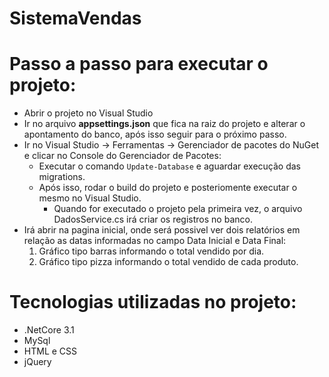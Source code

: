 # SistemaVendas

# Passo a passo para executar o projeto:

- Abrir o projeto no Visual Studio
- Ir no arquivo **appsettings.json** que fica na raiz do projeto e alterar o apontamento do banco, após isso seguir para o próximo passo.
- Ir no Visual Studio -> Ferramentas -> Gerenciador de pacotes do NuGet e clicar no Console do Gerenciador de Pacotes:
  - Executar o comando `Update-Database` e aguardar execução das migrations.
  - Após isso, rodar o build do projeto e posteriomente executar o mesmo no Visual Studio.
    - Quando for executado o projeto pela primeira vez, o arquivo DadosService.cs irá criar os registros no banco.
- Irá abrir na pagina inicial, onde será possivel ver dois relatórios em relação as datas informadas no campo Data Inicial e Data Final:
  1. Gráfico tipo barras informando o total vendido por dia.
  2. Gráfico tipo pizza informando o total vendido de cada produto.
    
 # Tecnologias utilizadas no projeto:
 - .NetCore 3.1
 - MySql
 - HTML e CSS
 - jQuery
